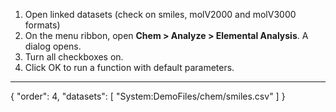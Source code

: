1. Open linked datasets (check on smiles, molV2000 and molV3000 formats)
2. On the menu ribbon, open **Chem > Analyze > Elemental Analysis**. A dialog opens.
2. Turn all checkboxes on.
3. Click OK to run a function with default parameters.
---
{
  "order": 4,
  "datasets": [
    "System:DemoFiles/chem/smiles.csv"
  ]
}
